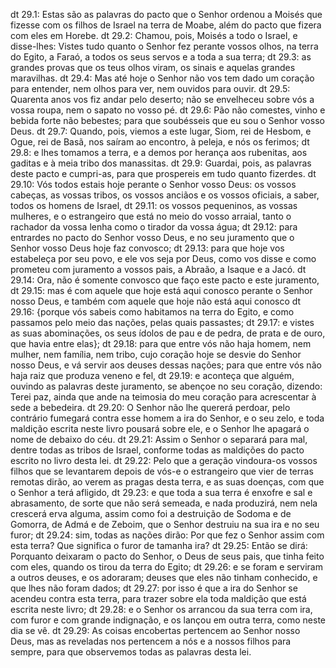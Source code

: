 dt 29.1: Estas são as palavras do pacto que o Senhor ordenou a Moisés que fizesse com os filhos de Israel na terra de Moabe, além do pacto que fizera com eles em Horebe.
dt 29.2: Chamou, pois, Moisés a todo o Israel, e disse-lhes: Vistes tudo quanto o Senhor fez perante vossos olhos, na terra do Egito, a Faraó, a todos os seus servos e a toda a sua terra;
dt 29.3: as grandes provas que os teus olhos viram, os sinais e aquelas grandes maravilhas.
dt 29.4: Mas até hoje o Senhor não vos tem dado um coração para entender, nem olhos para ver, nem ouvidos para ouvir.
dt 29.5: Quarenta anos vos fiz andar pelo deserto; não se envelheceu sobre vós a vossa roupa, nem o sapato no vosso pé.
dt 29.6: Pão não comestes, vinho e bebida forte não bebestes; para que soubésseis que eu sou o Senhor vosso Deus.
dt 29.7: Quando, pois, viemos a este lugar, Siom, rei de Hesbom, e Ogue, rei de Basã, nos saíram ao encontro, à peleja, e nós os ferimos;
dt 29.8: e lhes tomamos a terra, e a demos por herança aos rubenitas, aos gaditas e à meia tribo dos manassitas.
dt 29.9: Guardai, pois, as palavras deste pacto e cumpri-as, para que prospereis em tudo quanto fizerdes.
dt 29.10: Vós todos estais hoje perante o Senhor vosso Deus: os vossos cabeças, as vossas tribos, os vossos anciãos e os vossos oficiais, a saber, todos os homens de Israel,
dt 29.11: os vossos pequeninos, as vossas mulheres, e o estrangeiro que está no meio do vosso arraial, tanto o rachador da vossa lenha como o tirador da vossa água;
dt 29.12: para entrardes no pacto do Senhor vosso Deus, e no seu juramento que o Senhor vosso Deus hoje faz convosco;
dt 29.13: para que hoje vos estabeleça por seu povo, e ele vos seja por Deus, como vos disse e como prometeu com juramento a vossos pais, a Abraão, a Isaque e a Jacó.
dt 29.14: Ora, não é somente convosco que faço este pacto e este juramento,
dt 29.15: mas é com aquele que hoje está aqui conosco perante o Senhor nosso Deus, e também com aquele que hoje não está aqui conosco
dt 29.16: {porque vós sabeis como habitamos na terra do Egito, e como passamos pelo meio das nações, pelas quais passastes;
dt 29.17: e vistes as suas abominações, os seus ídolos de pau e de pedra, de prata e de ouro, que havia entre elas};
dt 29.18: para que entre vós não haja homem, nem mulher, nem família, nem tribo, cujo coração hoje se desvie do Senhor nosso Deus, e vá servir aos deuses dessas nações; para que entre vós não haja raiz que produza veneno e fel,
dt 29.19: e aconteça que alguém, ouvindo as palavras deste juramento, se abençoe no seu coração, dizendo: Terei paz, ainda que ande na teimosia do meu coração para acrescentar à sede a bebedeira.
dt 29.20: O Senhor não lhe quererá perdoar, pelo contrário fumegará contra esse homem a ira do Senhor, e o seu zelo, e toda maldição escrita neste livro pousará sobre ele, e o Senhor lhe apagará o nome de debaixo do céu.
dt 29.21: Assim o Senhor o separará para mal, dentre todas as tribos de Israel, conforme todas as maldições do pacto escrito no livro desta lei.
dt 29.22: Pelo que a geração vindoura-os vossos filhos que se levantarem depois de vós-e o estrangeiro que vier de terras remotas dirão, ao verem as pragas desta terra, e as suas doenças, com que o Senhor a terá afligido,
dt 29.23: e que toda a sua terra é enxofre e sal e abrasamento, de sorte que não será semeada, e nada produzirá, nem nela crescerá erva alguma, assim como foi a destruição de Sodoma e de Gomorra, de Admá e de Zeboim, que o Senhor destruiu na sua ira e no seu furor;
dt 29.24: sim, todas as nações dirão: Por que fez o Senhor assim com esta terra? Que significa o furor de tamanha ira?
dt 29.25: Então se dirá: Porquanto deixaram o pacto do Senhor, o Deus de seus pais, que tinha feito com eles, quando os tirou da terra do Egito;
dt 29.26: e se foram e serviram a outros deuses, e os adoraram; deuses que eles não tinham conhecido, e que lhes não foram dados;
dt 29.27: por isso é que a ira do Senhor se acendeu contra esta terra, para trazer sobre ela toda maldição que está escrita neste livro;
dt 29.28: e o Senhor os arrancou da sua terra com ira, com furor e com grande indignação, e os lançou em outra terra, como neste dia se vê.
dt 29.29: As coisas encobertas pertencem ao Senhor nosso Deus, mas as reveladas nos pertencem a nós e a nossos filhos para sempre, para que observemos todas as palavras desta lei.
